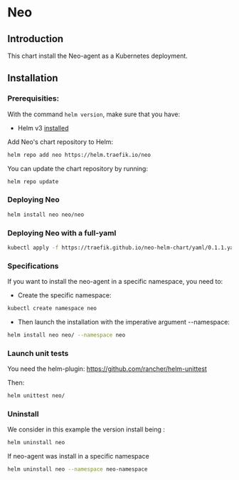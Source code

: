 # Neo 

## Introduction

This chart install the Neo-agent as a Kubernetes deployment.

## Installation

### Prerequisities:

With the command `helm version`, make sure that you have:
- Helm v3 [installed](https://helm.sh/docs/using_helm/#installing-helm)

Add Neo's chart repository to Helm:

```bash
helm repo add neo https://helm.traefik.io/neo
```

You can update the chart repository by running:

```bash
helm repo update
```

### Deploying Neo

```bash
helm install neo neo/neo
```

### Deploying Neo with a full-yaml

```bash
kubectl apply -f https://traefik.github.io/neo-helm-chart/yaml/0.1.1.yaml
```

### Specifications 

If you want to install the neo-agent in a specific namespace, you need to:
- Create the specific namespace:

```bash
kubectl create namespace neo
```
- Then launch the installation with the imperative argument --namespace:

```bash
helm install neo neo/ --namespace neo
```

### Launch unit tests

You need the helm-plugin: https://github.com/rancher/helm-unittest

Then:

```bash
helm unittest neo/
```

### Uninstall

We consider in this example the version install being <neo>:

```bash
helm uninstall neo
```
If neo-agent was install in a specific namespace

```bash
helm uninstall neo --namespace neo-namespace
```
